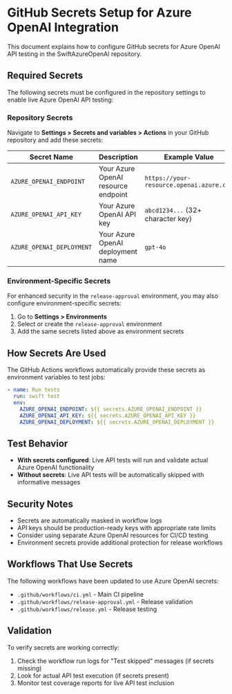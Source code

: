 # GitHub Secrets Setup for Azure OpenAI Integration

This document explains how to configure GitHub secrets for Azure OpenAI API testing in the SwiftAzureOpenAI repository.

## Required Secrets

The following secrets must be configured in the repository settings to enable live Azure OpenAI API testing:

### Repository Secrets

Navigate to **Settings > Secrets and variables > Actions** in your GitHub repository and add these secrets:

| Secret Name | Description | Example Value |
|-------------|-------------|---------------|
| `AZURE_OPENAI_ENDPOINT` | Your Azure OpenAI resource endpoint | `https://your-resource.openai.azure.com` |
| `AZURE_OPENAI_API_KEY` | Your Azure OpenAI API key | `abcd1234...` (32+ character key) |
| `AZURE_OPENAI_DEPLOYMENT` | Your Azure OpenAI deployment name | `gpt-4o` |

### Environment-Specific Secrets

For enhanced security in the `release-approval` environment, you may also configure environment-specific secrets:

1. Go to **Settings > Environments**
2. Select or create the `release-approval` environment
3. Add the same secrets listed above as environment secrets

## How Secrets Are Used

The GitHub Actions workflows automatically provide these secrets as environment variables to test jobs:

```yaml
- name: Run tests
  run: swift test
  env:
    AZURE_OPENAI_ENDPOINT: ${{ secrets.AZURE_OPENAI_ENDPOINT }}
    AZURE_OPENAI_API_KEY: ${{ secrets.AZURE_OPENAI_API_KEY }}
    AZURE_OPENAI_DEPLOYMENT: ${{ secrets.AZURE_OPENAI_DEPLOYMENT }}
```

## Test Behavior

- **With secrets configured**: Live API tests will run and validate actual Azure OpenAI functionality
- **Without secrets**: Live API tests will be automatically skipped with informative messages

## Security Notes

- Secrets are automatically masked in workflow logs
- API keys should be production-ready keys with appropriate rate limits
- Consider using separate Azure OpenAI resources for CI/CD testing
- Environment secrets provide additional protection for release workflows

## Workflows That Use Secrets

The following workflows have been updated to use Azure OpenAI secrets:

- `.github/workflows/ci.yml` - Main CI pipeline
- `.github/workflows/release-approval.yml` - Release validation
- `.github/workflows/release.yml` - Release testing

## Validation

To verify secrets are working correctly:

1. Check the workflow run logs for "Test skipped" messages (if secrets missing)
2. Look for actual API test execution (if secrets present)
3. Monitor test coverage reports for live API test inclusion